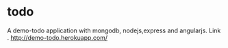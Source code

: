 # todo
A demo-todo application with mongodb, nodejs,express and angularjs.
Link . <http://demo-todo.herokuapp.com/>
